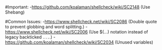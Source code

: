 #Important:
  -https://github.com/koalaman/shellcheck/wiki/SC2148 (Use Shebang)

#Common Issues:
  -https://www.shellcheck.net/wiki/SC2086  (Double quote to prevent globbing and word splitting.)
  -https://www.shellcheck.net/wiki/SC2006  (Use $(...) notation instead of legacy backticked `...`.)
  -https://github.com/koalaman/shellcheck/wiki/SC2034 (Unused variables)
